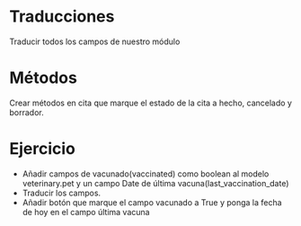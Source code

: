 # Traducciones

Traducir todos los campos de nuestro módulo

# Métodos

Crear métodos en cita que marque el estado de la cita a hecho, cancelado y borrador.

# Ejercicio

* Añadir campos de vacunado(vaccinated) como boolean al modelo veterinary.pet y un campo Date de última vacuna(last_vaccination_date)
* Traducir los campos.
* Añadir botón que marque el campo vacunado a True y ponga la fecha de hoy en el campo última vacuna

